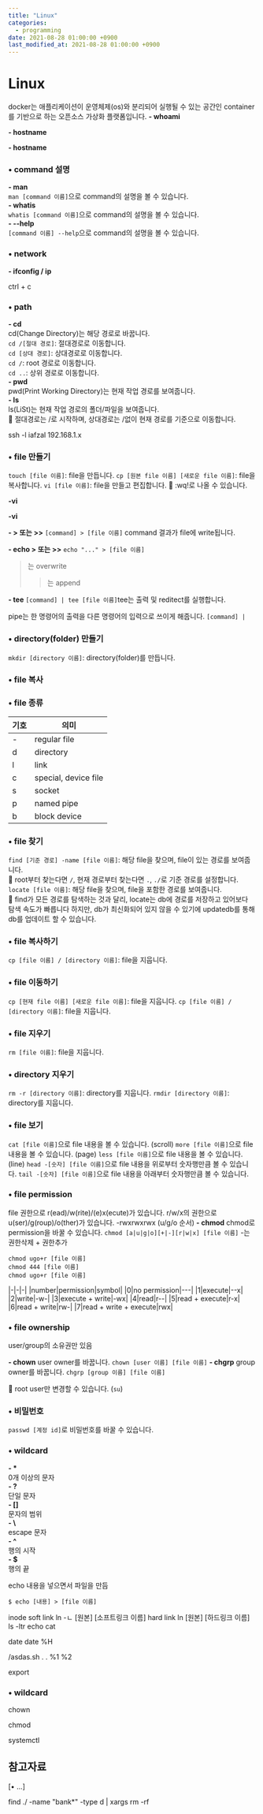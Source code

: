 ```yaml
---
title: "Linux"
categories:
  - programming
date: 2021-08-28 01:00:00 +0900
last_modified_at: 2021-08-28 01:00:00 +0900
---
```


# Linux

docker는 애플리케이션이 운영체제(os)와 분리되어 실행될 수 있는 공간인 container를 기반으로 하는 오픈소스 가상화 플랫폼입니다.
**\- whoami**

**\- hostname**

**\- hostname**

### • command 설명
**\- man**  
`man [command 이름]`으로 command의 설명을 볼 수 있습니다.  
**\- whatis**  
`whatis [command 이름]`으로 command의 설명을 볼 수 있습니다.  
**\- --help**  
`[command 이름] --help`으로 command의 설명을 볼 수 있습니다.  
### • network

**\- ifconfig / ip**

ctrl + c

### • path

**\- cd**  
cd(Change Directory)는 해당 경로로 바꿉니다.  
`cd /[절대 경로]`: 절대경로로 이동합니다.  
 `cd [상대 경로]`: 상대경로로 이동합니다.  
`cd /`: root 경로로 이동합니다.  
`cd ..`: 상위 경로로 이동합니다.  
**\- pwd**  
pwd(Print Working Directory)는 현재 작업 경로를 보여줍니다.  
**\- ls**  
ls(LiSt)는 현재 작업 경로의 폴더/파일을 보여줍니다.  
🔎 절대경로는 /로 시작하며, 상대경로는 /없이 현재 경로를 기준으로 이동합니다.

ssh -l iafzal 192.168.1.x

### • file 만들기

`touch [file 이름]`: file을 만듭니다.
`cp [원본 file 이름] [새로운 file 이름]`: file을 복사합니다.
`vi [file 이름]`: file을 만들고 편집합니다.
🔎 :wq!로 나올 수 있습니다.

**\-vi**

**\-vi**


**\- > 또는 >>**
`[command] > [file 이름]` command 결과가 file에 write됩니다.

**\- echo > 또는 >>**
`echo "..." > [file 이름]`
>는 overwrite
>>는 append

**\- tee**
`[command] | tee [file 이름]`tee는 출력 및 reditect를 실행합니다.

pipe는 한 명령어의 출력을 다른 명령어의 입력으로 쓰이게 해줍니다.
`[command] |`

### • directory(folder) 만들기

`mkdir [directory 이름]`: directory(folder)를 만듭니다.


### • file 복사



### • file 종류

| 기호 | 의미                 |
| ---- | -------------------- |
| -    | regular file         |
| d    | directory            |
| l    | link                 |
| c    | special, device file |
| s    | socket               |
| p    | named pipe           |
| b    | block device         |

### • file 찾기

`find [기준 경로] -name [file 이름]`: 해당 file을 찾으며, file이 있는 경로를 보여줍니다.  
🔎 root부터 찾는다면 `/`, 현재 경로부터 찾는다면 `.`, `./`로 기준 경로를 설정합니다.  
`locate [file 이름]`: 해당 file을 찾으며, file을 포함한 경로를 보여줍니다.  
🔎 find가 모든 경로를 탐색하는 것과 달리, locate는 db에 경로를 저장하고 있어보다 탐색 속도가 빠릅니다 하지만, db가 최신화되어 있지 않을 수 있기에 updatedb를 통해 db를 업데이트 할 수 있습니다.


### • file 복사하기
`cp [file 이름] / [directory 이름]`: file을 지웁니다.

### • file 이동하기
`cp [현재 file 이름] [새로운 file 이름]`: file을 지웁니다.
`cp [file 이름] / [directory 이름]`: file을 지웁니다.

### • file 지우기
`rm [file 이름]`: file을 지웁니다.


### • directory 지우기
`rm -r [directory 이름]`: directory를 지웁니다.
`rmdir [directory 이름]`: directory를 지웁니다.


### • file 보기
`cat [file 이름]`으로 file 내용을 볼 수 있습니다. (scroll)
`more [file 이름]`으로 file 내용을 볼 수 있습니다. (page)
`less [file 이름]`으로 file 내용을 볼 수 있습니다. (line)
`head -[숫자] [file 이름]`으로 file 내용을 위로부터 숫자행만큼 볼 수 있습니다.
`tail -[숫자] [file 이름]`으로 file 내용을 아래부터 숫자행만큼 볼 수 있습니다.

### • file permission
file 권한으로 r(ead)/w(rite)/(e)x(ecute)가 있습니다.
r/w/x의 권한으로 u(ser)/g(roup)/o(ther)가 있습니다.
-rwxrwxrwx
(u/g/o 순서)
**\- chmod**
chmod로 permission을 바꿀 수 있습니다.
`chmod [a|u|g|o][+|-][r|w|x] [file 이름]`
-는 권한삭제 + 권한추가

```
chmod ugo+r [file 이름]
chmod 444 [file 이름]
chmod ugo+r [file 이름]

```
|-|-|-|
|number|permission|symbol|
|0|no permission|---|
|1|execute|--x|
|2|write|-w-|
|3|execute + write|-wx|
|4|read|r--|
|5|read + execute|r-x|
|6|read + write|rw-|
|7|read + write + execute|rwx|

### • file ownership
user/group의 소유권만 있음

**\- chown**
user owner를 바꿉니다.
`chown [user 이름] [file 이름]`
**\- chgrp**
group owner를 바꿉니다.
`chgrp [group 이름] [file 이름]`

🔎 root user만 변경할 수 있습니다. (`su`)


### • 비밀번호

`passwd [계정 id]`로 비밀번호를 바꿀 수 있습니다.

### • wildcard

**\- \***  
0개 이상의 문자  
**\- ?**  
단일 문자  
**\- []**  
문자의 범위  
**\- \\**  
escape 문자  
**\- ^**  
행의 시작  
**\- $**  
행의 끝

echo
내용을 넣으면서 파일을 만듬

```
$ echo [내용] > [file 이름]
```

inode
soft link
ln -ㄴ [원본] [소프트링크 이름]
hard link
ln [원본] [하드링크 이름]
ls -ltr
echo
cat

date
date %H

/asdas.sh . .
%1 %2

export

### • wildcard

chown

chmod

systemctl

## 참고자료

[• ...]

find ./ -name "bank\*" -type d | xargs rm -rf


